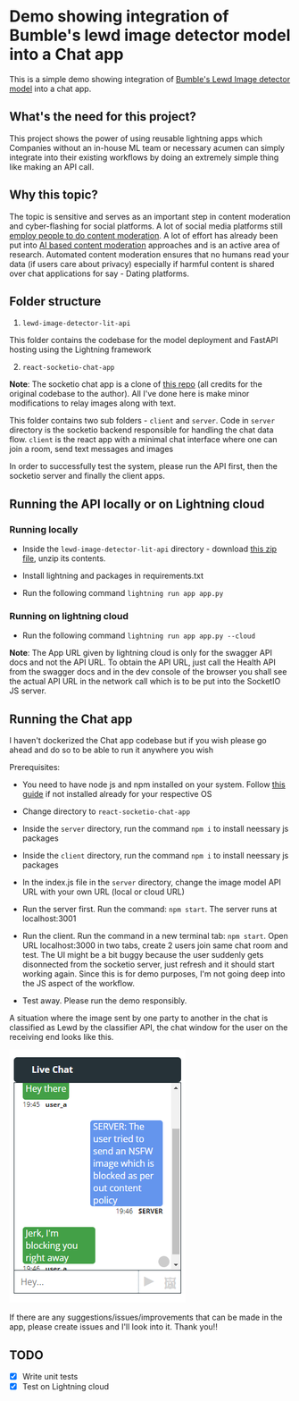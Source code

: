 # Demo showing integration of Bumble's lewd image detector model into a Chat app

This is a simple demo showing integration of [Bumble's Lewd Image detector model](https://github.com/bumble-tech/private-detector) into a chat app. 

## What's the need for this project?
This project shows the power of using reusable lightning apps which Companies without an in-house ML team or necessary acumen can simply integrate into their existing workflows by doing an extremely simple thing like making an API call.

## Why this topic?
The topic is sensitive and serves as an important step in content moderation and cyber-flashing for social platforms. A lot of social media platforms still [employ people to do content moderation](https://www.livemint.com/news/india/inside-the-world-of-india-s-content-mods-11584543074609.html). A lot of effort has already been put into [AI based content moderation](https://www.forbes.com/sites/forbestechcouncil/2022/06/14/the-growing-role-of-ai-in-content-moderation/?sh=c7135534a178) approaches and is an active area of research. Automated content moderation ensures that no humans read your data (if users care about privacy) especially if harmful content is shared over chat applications for say - Dating platforms.

## Folder structure
1) `lewd-image-detector-lit-api`

This folder contains the codebase for the model deployment and FastAPI hosting using the Lightning framework

2) `react-socketio-chat-app`

**Note**: The socketio chat app is a clone of [this  repo](https://github.com/machadop1407/react-socketio-chat-app) (all credits for the original codebase to the author). All I've done here is make minor modifications to relay images along with text.

This folder contains two sub folders - `client` and `server`. 
Code in `server` directory is the socketio backend responsible for handling the chat data flow. `client` is the react app with a minimal chat interface where one can join a room, send text messages and images 

In order to successfully test the system, please run the API first, then the socketio server and finally the client apps.

## Running the API locally or on Lightning cloud

### Running locally

- Inside the `lewd-image-detector-lit-api` directory - download [this zip file]('https://storage.googleapis.com/private_detector/private_detector.zip'), unzip its contents. 

- Install lightning and packages in requirements.txt

- Run the following command
`lightning run app app.py`

### Running on lightning cloud

- Run the following command
`lightning run app app.py --cloud`

**Note**: The App URL given by lightning cloud is only for the swagger API docs and not the API URL. To obtain the API URL, just call the Health API from the swagger docs and in the dev console of the browser you shall see the actual API URL in the network call which is to be put into the SocketIO JS server. 

## Running the Chat app
I haven't dockerized the Chat app codebase but if you wish please go ahead and do so to be able to run it anywhere you wish

Prerequisites:
* You need to have node js and npm installed on your system. Follow [this guide](https://docs.npmjs.com/downloading-and-installing-node-js-and-npm) if not installed already for your respective OS

* Change directory to `react-socketio-chat-app`

* Inside the `server` directory, run the command `npm i` to install neessary js packages

* Inside the `client` directory, run the command `npm i` to install neessary js packages

* In the index.js file in the `server` directory, change the image model API URL with your own URL (local or cloud URL)

* Run the server first. Run the command: `npm start`. The server runs at localhost:3001

* Run the client. Run the command in a new terminal tab: `npm start`. Open URL localhost:3000 in two tabs, create 2 users join same chat room and test. 
The UI might be a bit buggy because the user suddenly gets disonnected from the socketio server, just refresh and it should start working again. Since this is for demo purposes, I'm not going deep into the JS aspect of the workflow. 

* Test away. Please run the demo responsibly.

A situation where the image sent by one party to another in the chat is classified as Lewd by the classifier API, the chat window for the user on the receiving end looks like this. 

![Lewd image detected in chat](assets/Capture.PNG)


If there are any suggestions/issues/improvements that can be made in the app, please create issues and I'll look into it. Thank you!!

## TODO
- [x] Write unit tests
- [x] Test on Lightning cloud